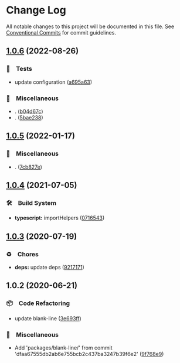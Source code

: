 # Change Log

All notable changes to this project will be documented in this file.
See [Conventional Commits](https://conventionalcommits.org) for commit guidelines.

## [1.0.6](https://github.com/bluelovers/ws-string/compare/blank-line@1.0.5...blank-line@1.0.6) (2022-08-26)



### 🚨　Tests

* update configuration ([a695a63](https://github.com/bluelovers/ws-string/commit/a695a63cafc1a89b5f86cdbeb4cf1295933c9039))


### 🔖　Miscellaneous

* . ([b04d67c](https://github.com/bluelovers/ws-string/commit/b04d67c8ca4b321cf88b01d82beb645f43a052e1))
* . ([5bae238](https://github.com/bluelovers/ws-string/commit/5bae23820b5f8032d9715292c485ed3272909c36))



## [1.0.5](https://github.com/bluelovers/ws-string/compare/blank-line@1.0.4...blank-line@1.0.5) (2022-01-17)


### 🔖　Miscellaneous

* . ([7cb827e](https://github.com/bluelovers/ws-string/commit/7cb827e5dc146474f8385ba919eefb48824c1dc2))





## [1.0.4](https://github.com/bluelovers/ws-string/compare/blank-line@1.0.3...blank-line@1.0.4) (2021-07-05)


### 🛠　Build System

* **typescript:** importHelpers ([0716543](https://github.com/bluelovers/ws-string/commit/07165434bf3e251a31c4d27966ea53136e5bc2e0))





## [1.0.3](https://github.com/bluelovers/ws-string/compare/blank-line@1.0.2...blank-line@1.0.3) (2020-07-19)


### ♻️　Chores

* **deps:** update deps ([9217171](https://github.com/bluelovers/ws-string/commit/92171710ad05549c9fef9fc875b3b587d87afdb1))





## 1.0.2 (2020-06-21)


### 📦　Code Refactoring

* update blank-line ([3e693ff](https://github.com/bluelovers/ws-string/commit/3e693ffd3f3321c2f082b2d21a0c64b0ff1f9634))


### 🔖　Miscellaneous

* Add 'packages/blank-line/' from commit 'dfaa67555db2ab6e755bcb2c437ba3247b39f6e2' ([9f768e9](https://github.com/bluelovers/ws-string/commit/9f768e91c4cc7c94b4839464c3ed581194d47c11))
